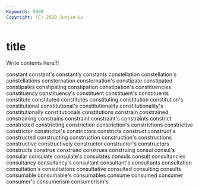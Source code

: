 ```yaml
---
Keywords: 5099
Copyright: (C) 2020 Junjie Li
---
```


# title

Write contents here!!!

constant 
constant's 
constantly 
constants 
constellation 
constellation's 
constellations 
consternation 
consternation's
constipate 
constipated 
constipates 
constipating 
constipation 
constipation's 
constituencies 
constituency 
constituency's 
constituent
constituent's 
constituents 
constitute 
constituted 
constitutes 
constituting 
constitution 
constitution's 
constitutional 
constitutional's
constitutionality 
constitutionality's 
constitutionally 
constitutionals 
constitutions 
constrain 
constrained 
constraining 
constrains 
constraint
constraint's 
constraints 
constrict 
constricted 
constricting 
constriction 
constriction's 
constrictions 
constrictive 
constrictor
constrictor's 
constrictors 
constricts 
construct 
construct's 
constructed 
constructing 
construction 
construction's 
constructions
constructive 
constructively 
constructor 
constructor's 
constructors 
constructs 
construe 
construed 
construes 
construing
consul 
consul's 
consular 
consulate 
consulate's 
consulates 
consuls 
consult 
consultancies 
consultancy
consultancy's 
consultant 
consultant's 
consultants 
consultation 
consultation's 
consultations 
consultative 
consulted 
consulting
consults 
consumable 
consumable's 
consumables 
consume 
consumed 
consumer 
consumer's 
consumerism 
consumerism's
